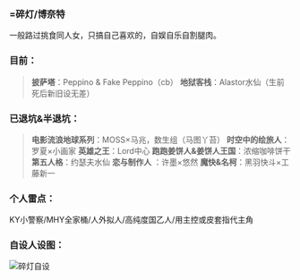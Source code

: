 ### **=碎灯/博奈特**
一般路过挑食同人女，只搞自己喜欢的，自娱自乐自割腿肉。

### **目前：**

>**披萨塔**：Peppino & Fake Peppino（cb）
>**地狱客栈**：Alastor水仙（生前死后新旧设无差）

### **已退坑&半退坑：**

>**电影流浪地球系列**：MOSS×马兆，数生组（马图丫苔）
>**时空中的绘旅人**：罗夏×小画家
>**英雄之王**：Lord中心
>**跑跑姜饼人&姜饼人王国**：浓缩咖啡饼干
>**第五人格**：约瑟夫水仙
>**恋与制作人** ：许墨×悠然
>**魔快&名柯**：黑羽快斗×工藤新一

### **个人雷点：**
KY小警察/MHY全家桶/人外拟人/高纯度国乙人/用主控或皮套指代主角

### **自设人设图：**
![碎灯自设](https://github.com/BrokenLightsss/BrokenLightsss.github.io/assets/174887552/7a00ae78-8984-4e5d-8e49-aaa566b8d16f)
